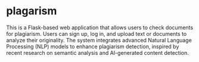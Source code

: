 # plagarism
This is a Flask-based web application that allows users to check documents for plagiarism. Users can sign up, log in, and upload text or documents to analyze their originality. The system integrates advanced Natural Language Processing (NLP) models to enhance plagiarism detection, inspired by recent research on semantic analysis and AI-generated content detection.

